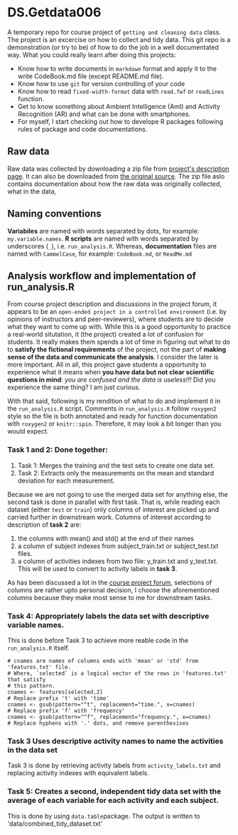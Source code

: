 DS.Getdata006
=============

A temporary repo for course project of `getting and cleaning data` class. The project is an excercise on how to collect and tidy data. This git repo is a demonstration (or try to be) of how to do the job in a well documentated way. What you could really learn after doing this projects:

* Know how to write documents in `markdown` format and apply it to the write CodeBook.md file (except README.md file). 
* Know how to use `git` for version controlling of your code
* Know how to read `fixed-width-format` data with `read.fwf` or `readLines` function.
* Get to know something about Ambient Intelligence (AmI) and Activity Recognition (AR) and what can be done with smartphones.
* For myself, I start checking out how to develope R packages following rules of package and code documentations. 

Raw data
-----------------

Raw data was collected by downloading a zip file from [project's description page](https://d396qusza40orc.cloudfront.net/getdata%2Fprojectfiles%2FUCI%20HAR%20Dataset.zip). It can also be downloaded from [the original source](http://archive.ics.uci.edu/ml/datasets/Human+Activity+Recognition+Using+Smartphones). The zip file aslo contains documentation about how the raw data was originally collected, what in the data,

Naming conventions
-----------------

**Variabiles** are named with words separated by dots, for example: `my.variable.names`. **R scripts** are named with words separated by underscores (`_`), i.e. `run_analysis.R`. Whereas, **documentation** files are named with `CammelCase`, for example: `CodeBook.md`, or `ReadMe.md` 

Analysis workflow and implementation of run_analysis.R
----------------

From course project description and discussions in the project forum, it appears to be an `open-ended project in a controlled environment` (i.e. by opinions of instructors and peer-reviewers), where students are to decide what they want to come up with. While this is a good opportunity to practice a real-world situtation, it (the project) created a lot of confusion for students. It really makes them spends a lot of time in figuring out what to do to **satisfy the fictional requirements** of the project, not the part of **making sense of the data and communicate the analysis**. I consider the later is more important. All in all, this project gave students a opportunity to experience what it means when **you have data but not clear scientific questions in mind**: _you are confused and the data is useless!!!_ Did you experience the same thing? I am just curious. 

With that said, following is my rendition of what to do and implement it in the `run_analysis.R` script. Comments in `run_analysis.R` follow `roxygen2` style so the file is both annotated and ready for function documentation with `roxygen2` or `knitr::spin`. Therefore, it may look a bit longer than you would expect.   

### Task 1 and 2: Done together:

1. Task 1: Merges the training and the test sets to create one data set.
2. Task 2: Extracts only the measurements on the mean and standard deviation for each measurement. 

Because we are not going to use the merged data set for anything else, the second task is done in parallel with first task. That is, while reading each dataset (either `test` or `train`) only columns of interest are picked up and carried further in downstream work. Columns of interest according to description of **task 2** are:

  1. the columns with mean() and std() at the end of their names
  2. a column of subject indexes from subject_train.txt or subject_test.txt files. 
  3. a column of activities indexes from two file: y_train.txt and y_test.txt. This will be used to convert to activity labels in **task 3**. 

As has been discussed a lot in the [course project forum](https://class.coursera.org/getdata-006/forum/list?forum_id=10009), selections of columns are rather upto personal decision, I choose the aforementioned columns because they make most sense to me for downstream tasks.

### Task 4: Appropriately labels the data set with descriptive variable names.

This is done before Task 3 to achieve more reable code in the `run_analysis.R` itself. 
```{r}
# cnames are names of columns ends with 'mean' or 'std' from 'features.txt' file. 
# Where, `selected` is a logical vector of the rows in 'features.txt' that satisfy 
# this pattern.
cnames <- features[selected,2]
# Replace prefix 't' with 'time'
cnames <- gsub(pattern="^t", replacement="time.", x=cnames)
# Replace prefix 'f' with 'frequency'
cnames <- gsub(pattern="^f", replacement="frequency.", x=cnames)
# Replace hyphens with '.' dots, and remove parenthesises 
```
### Task 3 Uses descriptive activity names to name the activities in the data set

Task 3 is done by retrieving activity labels from `activity_labels.txt` and replacing activity indexes with equivalent labels.  

### Task 5: Creates a second, independent tidy data set with the average of each variable for each activity and each subject.

This is done by using `data.table`package. The output is written to 'data/combined_tidy_dataset.txt'

  
